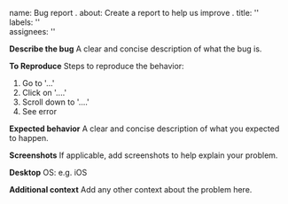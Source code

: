name: Bug report . 
about: Create a report to help us improve . 
title: ''  
labels: ''  
assignees: ''  

**Describe the bug**
A clear and concise description of what the bug is.

**To Reproduce**
Steps to reproduce the behavior:
1. Go to '...'
2. Click on '....'
3. Scroll down to '....'
4. See error

**Expected behavior**
A clear and concise description of what you expected to happen.

**Screenshots**
If applicable, add screenshots to help explain your problem.

**Desktop**
OS: e.g. iOS

**Additional context**
Add any other context about the problem here.
